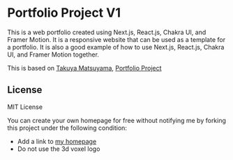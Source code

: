# Portfolio Project V1

This is a web portfolio created using Next.js, React.js, Chakra UI, and Framer Motion. It is a responsive website that can be used as a template for a portfolio. It is also a good example of how to use Next.js, React.js, Chakra UI, and Framer Motion together.

This is based on [Takuya Matsuyama](https://www.craftz.dog/), [Portfolio Project](https://github.com/craftzdog/craftzdog-homepage)

## License

MIT License

You can create your own homepage for free without notifying me by forking this project under the following condition:

- Add a link to [my homepage](#)
- Do not use the 3d voxel logo
